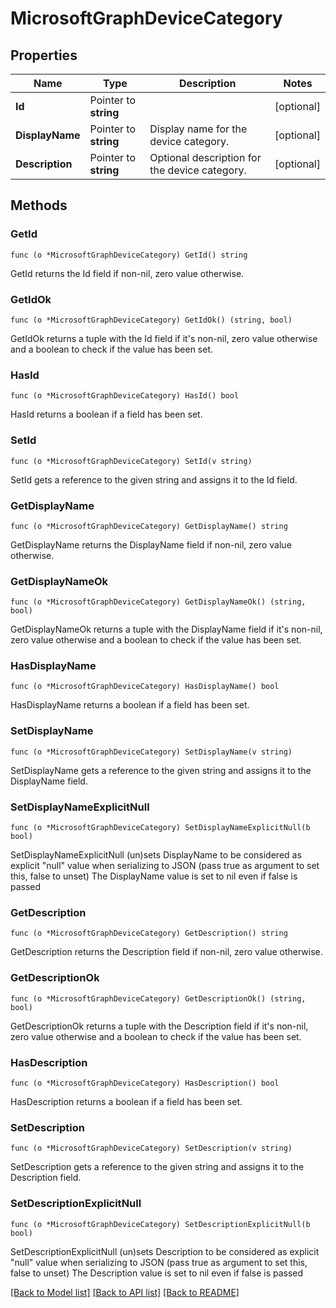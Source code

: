 # MicrosoftGraphDeviceCategory

## Properties

Name | Type | Description | Notes
------------ | ------------- | ------------- | -------------
**Id** | Pointer to **string** |  | [optional] 
**DisplayName** | Pointer to **string** | Display name for the device category. | [optional] 
**Description** | Pointer to **string** | Optional description for the device category. | [optional] 

## Methods

### GetId

`func (o *MicrosoftGraphDeviceCategory) GetId() string`

GetId returns the Id field if non-nil, zero value otherwise.

### GetIdOk

`func (o *MicrosoftGraphDeviceCategory) GetIdOk() (string, bool)`

GetIdOk returns a tuple with the Id field if it's non-nil, zero value otherwise
and a boolean to check if the value has been set.

### HasId

`func (o *MicrosoftGraphDeviceCategory) HasId() bool`

HasId returns a boolean if a field has been set.

### SetId

`func (o *MicrosoftGraphDeviceCategory) SetId(v string)`

SetId gets a reference to the given string and assigns it to the Id field.

### GetDisplayName

`func (o *MicrosoftGraphDeviceCategory) GetDisplayName() string`

GetDisplayName returns the DisplayName field if non-nil, zero value otherwise.

### GetDisplayNameOk

`func (o *MicrosoftGraphDeviceCategory) GetDisplayNameOk() (string, bool)`

GetDisplayNameOk returns a tuple with the DisplayName field if it's non-nil, zero value otherwise
and a boolean to check if the value has been set.

### HasDisplayName

`func (o *MicrosoftGraphDeviceCategory) HasDisplayName() bool`

HasDisplayName returns a boolean if a field has been set.

### SetDisplayName

`func (o *MicrosoftGraphDeviceCategory) SetDisplayName(v string)`

SetDisplayName gets a reference to the given string and assigns it to the DisplayName field.

### SetDisplayNameExplicitNull

`func (o *MicrosoftGraphDeviceCategory) SetDisplayNameExplicitNull(b bool)`

SetDisplayNameExplicitNull (un)sets DisplayName to be considered as explicit "null" value
when serializing to JSON (pass true as argument to set this, false to unset)
The DisplayName value is set to nil even if false is passed
### GetDescription

`func (o *MicrosoftGraphDeviceCategory) GetDescription() string`

GetDescription returns the Description field if non-nil, zero value otherwise.

### GetDescriptionOk

`func (o *MicrosoftGraphDeviceCategory) GetDescriptionOk() (string, bool)`

GetDescriptionOk returns a tuple with the Description field if it's non-nil, zero value otherwise
and a boolean to check if the value has been set.

### HasDescription

`func (o *MicrosoftGraphDeviceCategory) HasDescription() bool`

HasDescription returns a boolean if a field has been set.

### SetDescription

`func (o *MicrosoftGraphDeviceCategory) SetDescription(v string)`

SetDescription gets a reference to the given string and assigns it to the Description field.

### SetDescriptionExplicitNull

`func (o *MicrosoftGraphDeviceCategory) SetDescriptionExplicitNull(b bool)`

SetDescriptionExplicitNull (un)sets Description to be considered as explicit "null" value
when serializing to JSON (pass true as argument to set this, false to unset)
The Description value is set to nil even if false is passed

[[Back to Model list]](../README.md#documentation-for-models) [[Back to API list]](../README.md#documentation-for-api-endpoints) [[Back to README]](../README.md)



